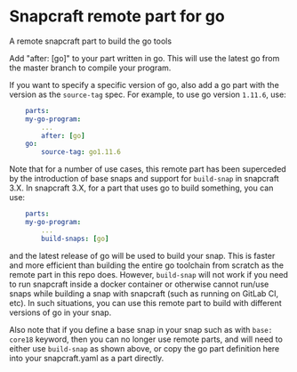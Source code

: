 # Snapcraft remote part for go

A remote snapcraft part to build the go tools

Add "after: [go]" to your part written in go. This will use the latest go from the master branch to compile your program.

If you want to specify a specific version of go, also add a go part with the version as the `source-tag` spec. For example, to use go version `1.11.6`, use:

```yaml
    parts:
    my-go-program:
        ...
        after: [go]
    go:
        source-tag: go1.11.6
```

Note that for a number of use cases, this remote part has been superceded by the introduction of base snaps and support for `build-snap` in snapcraft 3.X. In snapcraft 3.X, for a part that uses go to build something, you can use:

```yaml
    parts:
    my-go-program:
        ...
        build-snaps: [go]
```

and the latest release of go will be used to build your snap. This is faster and more efficient than building the entire go toolchain from scratch as the remote part in this repo does. However, `build-snap` will not work if you need to run snapcraft inside a docker container or otherwise cannot run/use snaps while building a snap with snapcraft (such as running on GitLab CI, etc). In such situations, you can use this remote part to build with different versions of go in your snap. 

Also note that if you define a base snap in your snap such as with `base: core18` keyword, then you can no longer use remote parts, and will need to either use `build-snap` as shown above, or copy the go part definition here into your snapcraft.yaml as a part directly. 
